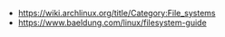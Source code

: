 - https://wiki.archlinux.org/title/Category:File_systems
- https://www.baeldung.com/linux/filesystem-guide
